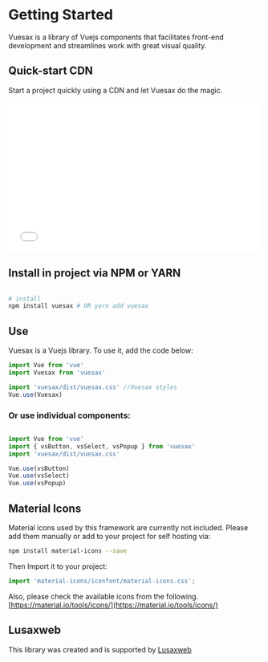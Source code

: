 
# Getting Started

<box header>

Vuesax is a library of Vuejs components that facilitates front-end development and streamlines work with great visual quality.

</box>


<box>

## Quick-start CDN

Start a project quickly using a CDN and let Vuesax do the magic.

<Scrimba href="https://scrimba.com/c/crEd8hq" text="Try this lesson on Scrimba" />

<iframe width="100%" height="300" src="//jsfiddle.net/luisdanielroviracontreras/txzqp7ny/362/embedded/html,result/" allowfullscreen="allowfullscreen" allowpaymentrequest frameborder="0"></iframe>

</box>

<box>

## Install in project via NPM or YARN

```bash

# install
npm install vuesax # OR yarn add vuesax

```


</box>

<box>

## Use

Vuesax is a Vuejs library. To use it, add the code below:

```js
import Vue from 'vue'
import Vuesax from 'vuesax'

import 'vuesax/dist/vuesax.css' //Vuesax styles
Vue.use(Vuesax)
```

</box>

<box>

### Or use individual components:

```javascript

import Vue from 'vue'
import { vsButton, vsSelect, vsPopup } from 'vuesax'
import 'vuesax/dist/vuesax.css'

Vue.use(vsButton)
Vue.use(vsSelect)
Vue.use(vsPopup)

```

</box>




<box>

## Material Icons

Material icons used by this framework are currently not included. Please add them manually or add to your project for self hosting via:

```bash
npm install material-icons --save
```
Then Import it to your project:
```js
import 'material-icons/iconfont/material-icons.css';
```

Also, please check the available icons from the following.
[https://material.io/tools/icons/](https://material.io/tools/icons/)

</box>

<box>

## Lusaxweb

This library was created and is supported by [Lusaxweb](https://lusaxweb.net)

</box>
